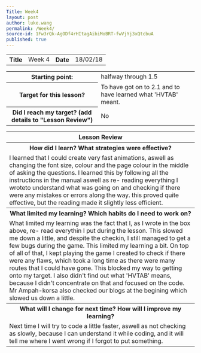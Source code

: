 ```yaml
---
Title: Week4
layout: post
author: luke.wang
permalink: /Week4/
source-id: 1Fw3rQk-AgODf4rHItagAibiMoBRT-fwVjYj3xQtcbuA
published: true
---
```

<table>
  <tr>
    <th>Title</th>
    <td>Week 4</td>
    <th>Date</th>
    <td>18/02/18</td>
  </tr>
</table>

<table>
  <tr>
    <th>Starting point:</th>
    <td>halfway through 1.5</td>
  </tr>
  <tr>
    <th>Target for this lesson?</th>
    <td>To have got on to 2.1 and to have learned what 'HVTAB' meant.</td>
  </tr>
  <tr>
    <th>Did I reach my target? 
(add details to "Lesson Review")</th>
    <td>No</td>
  </tr>
</table>

<table>
  <tr>
  <th>Lesson Review</th>
  </tr>
  <tr>
    <th>How did I learn? What strategies were effective? </th>
  </tr>
  <tr>
    <td>I learned that I could create very fast animations, aswell as changing the font size, colour and the page colour in the middle of asking the questions. I learned this by following all the instructions in the manual aswell as re- reading everything I wroteto understand what was going on and checking if there were any mistakes or errors along the way. this proved quite effective, but the reading made it slightly less efficient. </td>
  </tr>
  <tr>
    <th>What limited my learning? Which habits do I need to work on? </th>
  </tr>
  <tr>
    <td>What limited my learning was the fact that I, as I wrote in the box above, re- read everythin I put during the lesson. This slowed me down a little, and despite the checkin, I still managed to get a few bugs during the game. This limited my learning a bit. On top of all of that, I kept playing the game I created to check if there were any flaws, which took a long time as there were many routes that I could have gone. This blocked my way to getting onto my target. I also didn't find out what 'HVTAB' means, because I didn't concentrate on that and focused on the code. Mr Ampah-korsa also checked our blogs at the begining  which slowed us down a little. 
</td>
  </tr>
  <tr>
    <th>What will I change for next time? How will I improve my learning?</th>
  </tr>
  <tr>
    <td>Next time I will try to code a little faster, aswell as not checking as slowly, because I can understand it while coding, and it will tell me where I went wrong if I forgot to put something.</td>
  </tr>
</table>

